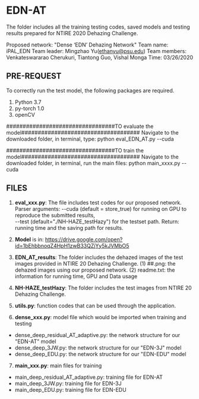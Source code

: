 # EDN-AT
The folder includes all the training testing codes, saved models and testing results prepared for NTIRE 2020 Dehazing Challenge.

Proposed network: "Dense ‘EDN’ Dehazing Network" 
Team name: iPAL_EDN
Team leader: Mingzhao Yu(ethanyu@psu.edu)
Team members:  Venkateswararao Cherukuri, Tiantong Guo, Vishal Monga 
Time: 03/26/2020
## PRE-REQUEST
To correctly run the test model, the following packages are required.
1. Python 3.7
2. py-torch 1.0
3. openCV

#################################TO evaluate the model####################################
Navigate to the downloaded folder, in terminal, type:
	python eval_EDN_AT.py --cuda
	
#################################TO train the model####################################
Navigate to the downloaded folder, in terminal, run the main files:
	python main_xxxx.py --cuda

## FILES
1. **eval_xxx.py**: 
The file includes test codes for our proposed network.
Parser arguments: 
	--cuda (default = store_true) for running on GPU to reproduce the submitted results,  
	--test (default="./NH-HAZE_testHazy") for the testset path.
Return: running time and the saving path for results.

2. **Model** is in: https://drive.google.com/open?id=1bEhbbnoqZ4HpH1zwB33QZjYy5kJVMbO5

3. **EDN_AT_results**: 
The folder includes the dehazed images of the test images provided in NTIRE 20 Dehazing Challenge.
	(1) ##.png: the dehazed images using our proposed network.
	(2) readme.txt: the information for running time, GPU and Data usage

4. **NH-HAZE_testHazy**: 
The folder includes the test images from NTIRE 20 Dehazing Challenge.

5. **utils.py**: function codes that can be used through the application.

6. **dense_xxx.py**: model file which would be imported when training and testing
- dense_deep_residual_AT_adaptive.py: the network structure for our "EDN-AT" model
- dense_deep_3JW.py: the network structure for our "EDN-3J" model
- dense_deep_EDU.py: the network structure for our "EDN-EDU" model

7. **main_xxx.py**: main files for training
- main_deep_residual_AT_adaptive.py: training file for EDN-AT
- main_deep_3JW.py: training file for EDN-3J
- main_deep_EDU.py: training file for EDN-EDU




